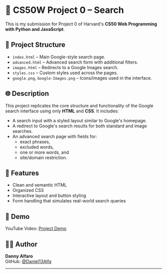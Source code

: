 # 📘 CS50W Project 0 – Search

This is my submission for Project 0 of Harvard's **CS50 Web Programming with Python and JavaScript**.

## 📁 Project Structure

- `index.html` – Main Google-style search page.
- `advanced.html` – Advanced search form with additional filters.
- `images.html` – Redirects to a Google Images search.
- `styles.css` – Custom styles used across the pages.
- `google.png`, `Google-Images.png` – Icons/images used in the interface.

## 🌐 Description

This project replicates the core structure and functionality of the Google search interface using only **HTML** and **CSS**. It includes:

- A search input with a styled layout similar to Google's homepage.
- A redirect to Google's search results for both standard and image searches.
- An advanced search page with fields for:
  - exact phrases,
  - excluded words,
  - one or more words, and
  - site/domain restriction.

## 🚀 Features

- Clean and semantic HTML
- Organized CSS
- Interactive layout and button styling
- Form handling that simulates real-world search queries

## 🎥 Demo

YouTube Video: [Project Demo](https://youtu.be/76WYIi_9d4o)

## 🧑‍💻 Author

**Danny Alfaro**  
GitHub: [@Daniel13Alfa](https://github.com/Daniel13Alfa)

---

